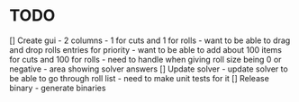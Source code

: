 # TODO
[] Create gui
    - 2 columns
        - 1 for cuts and 1 for rolls
        - want to be able to drag and drop rolls entries for priority
        - want to be able to add about 100 items for cuts and 100 for rolls
        - need to  handle when giving roll size being 0 or negative
    - area showing solver answers
[] Update solver
    - update solver to be able to go through roll list
    - need to make unit tests for it
[] Release binary
    - generate binaries